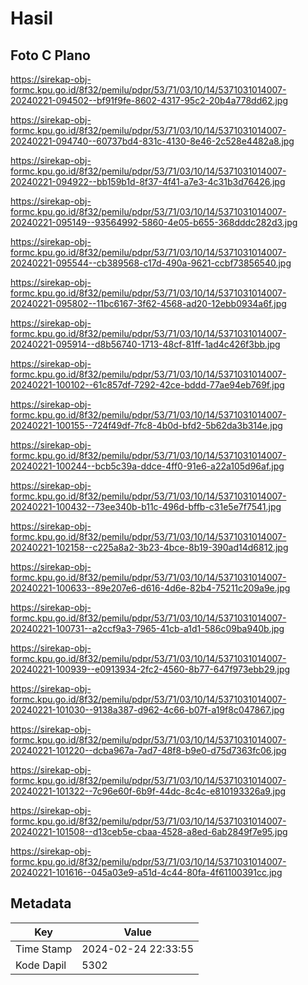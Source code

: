 # Hasil

## Foto C Plano

https://sirekap-obj-formc.kpu.go.id/8f32/pemilu/pdpr/53/71/03/10/14/5371031014007-20240221-094502--bf91f9fe-8602-4317-95c2-20b4a778dd62.jpg

https://sirekap-obj-formc.kpu.go.id/8f32/pemilu/pdpr/53/71/03/10/14/5371031014007-20240221-094740--60737bd4-831c-4130-8e46-2c528e4482a8.jpg

https://sirekap-obj-formc.kpu.go.id/8f32/pemilu/pdpr/53/71/03/10/14/5371031014007-20240221-094922--bb159b1d-8f37-4f41-a7e3-4c31b3d76426.jpg

https://sirekap-obj-formc.kpu.go.id/8f32/pemilu/pdpr/53/71/03/10/14/5371031014007-20240221-095149--93564992-5860-4e05-b655-368dddc282d3.jpg

https://sirekap-obj-formc.kpu.go.id/8f32/pemilu/pdpr/53/71/03/10/14/5371031014007-20240221-095544--cb389568-c17d-490a-9621-ccbf73856540.jpg

https://sirekap-obj-formc.kpu.go.id/8f32/pemilu/pdpr/53/71/03/10/14/5371031014007-20240221-095802--11bc6167-3f62-4568-ad20-12ebb0934a6f.jpg

https://sirekap-obj-formc.kpu.go.id/8f32/pemilu/pdpr/53/71/03/10/14/5371031014007-20240221-095914--d8b56740-1713-48cf-81ff-1ad4c426f3bb.jpg

https://sirekap-obj-formc.kpu.go.id/8f32/pemilu/pdpr/53/71/03/10/14/5371031014007-20240221-100102--61c857df-7292-42ce-bddd-77ae94eb769f.jpg

https://sirekap-obj-formc.kpu.go.id/8f32/pemilu/pdpr/53/71/03/10/14/5371031014007-20240221-100155--724f49df-7fc8-4b0d-bfd2-5b62da3b314e.jpg

https://sirekap-obj-formc.kpu.go.id/8f32/pemilu/pdpr/53/71/03/10/14/5371031014007-20240221-100244--bcb5c39a-ddce-4ff0-91e6-a22a105d96af.jpg

https://sirekap-obj-formc.kpu.go.id/8f32/pemilu/pdpr/53/71/03/10/14/5371031014007-20240221-100432--73ee340b-b11c-496d-bffb-c31e5e7f7541.jpg

https://sirekap-obj-formc.kpu.go.id/8f32/pemilu/pdpr/53/71/03/10/14/5371031014007-20240221-102158--c225a8a2-3b23-4bce-8b19-390ad14d6812.jpg

https://sirekap-obj-formc.kpu.go.id/8f32/pemilu/pdpr/53/71/03/10/14/5371031014007-20240221-100633--89e207e6-d616-4d6e-82b4-75211c209a9e.jpg

https://sirekap-obj-formc.kpu.go.id/8f32/pemilu/pdpr/53/71/03/10/14/5371031014007-20240221-100731--a2ccf9a3-7965-41cb-a1d1-586c09ba940b.jpg

https://sirekap-obj-formc.kpu.go.id/8f32/pemilu/pdpr/53/71/03/10/14/5371031014007-20240221-100939--e0913934-2fc2-4560-8b77-647f973ebb29.jpg

https://sirekap-obj-formc.kpu.go.id/8f32/pemilu/pdpr/53/71/03/10/14/5371031014007-20240221-101030--9138a387-d962-4c66-b07f-a19f8c047867.jpg

https://sirekap-obj-formc.kpu.go.id/8f32/pemilu/pdpr/53/71/03/10/14/5371031014007-20240221-101220--dcba967a-7ad7-48f8-b9e0-d75d7363fc06.jpg

https://sirekap-obj-formc.kpu.go.id/8f32/pemilu/pdpr/53/71/03/10/14/5371031014007-20240221-101322--7c96e60f-6b9f-44dc-8c4c-e810193326a9.jpg

https://sirekap-obj-formc.kpu.go.id/8f32/pemilu/pdpr/53/71/03/10/14/5371031014007-20240221-101508--d13ceb5e-cbaa-4528-a8ed-6ab2849f7e95.jpg

https://sirekap-obj-formc.kpu.go.id/8f32/pemilu/pdpr/53/71/03/10/14/5371031014007-20240221-101616--045a03e9-a51d-4c44-80fa-4f61100391cc.jpg


## Metadata

| Key        | Value               |
| ---------- | ------------------- |
| Time Stamp | 2024-02-24 22:33:55 |
| Kode Dapil | 5302                |



